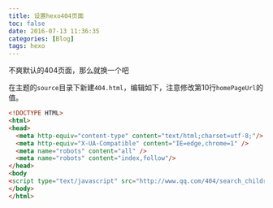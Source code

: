 ```yaml
---
title: 设置hexo404页面
toc: false
date: 2016-07-13 11:36:35
categories: [Blog]
tags: hexo
---
```


不爽默认的404页面，那么就换一个吧

在主题的`source`目录下新建`404.html`，编辑如下，注意修改第10行`homePageUrl`的值。


<!--more-->


``` html /hexo/themes/landscape-plus/source/404.html
<!DOCTYPE HTML>
<html>
<head>
  <meta http-equiv="content-type" content="text/html;charset=utf-8;"/>
  <meta http-equiv="X-UA-Compatible" content="IE=edge,chrome=1" />
  <meta name="robots" content="all" />
  <meta name="robots" content="index,follow"/>
</head>
<body
<script type="text/javascript" src="http://www.qq.com/404/search_children.js" charset="utf-8" homePageUrl="http:/16bh.github.io" homePageName="回到我的主页"></script>
</body>
</html>
```
